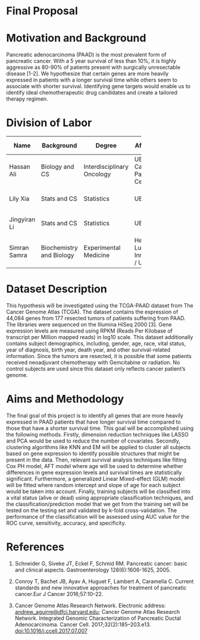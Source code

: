 Final Proposal
================

**Motivation and Background**
=============================

Pancreatic adenocarcinoma (PAAD) is the most prevalent form of pancreatic cancer. With a 5 year survival of less than 10%, it is highly aggressive as 80-90% of patients present with surgically unresectable disease \[1-2\]. We hypothesize that certain genes are more heavily expressed in patients with a longer survival time while others seem to associate with shorter survival. Identifying gene targets would enable us to identify ideal chemotherapeutic drug candidates and create a tailored therapy regimen.

**Division of Labor**
=====================

<table style="width:72%;">
<colgroup>
<col width="8%" />
<col width="15%" />
<col width="12%" />
<col width="18%" />
<col width="18%" />
</colgroup>
<thead>
<tr class="header">
<th>Name</th>
<th>Background</th>
<th>Degree</th>
<th>Affiliation</th>
<th>Assigned Task</th>
</tr>
</thead>
<tbody>
<tr class="odd">
<td>Hassan Ali</td>
<td>Biology and CS</td>
<td>Interdisciplinary Oncology</td>
<td>UBC/ BC Cancer / Pancreas Centre BC</td>
<td>Background research and interpretation</td>
</tr>
<tr class="even">
<td>Lily Xia</td>
<td>Stats and CS</td>
<td>Statistics</td>
<td>UBC</td>
<td>Statistical analysis and coding</td>
</tr>
<tr class="odd">
<td>Jingyiran Li</td>
<td>Stats and CS</td>
<td>Statistics</td>
<td>UBC</td>
<td>Statistical analysis and coding</td>
</tr>
<tr class="even">
<td>Simran Samra</td>
<td>Biochemistry and Biology</td>
<td>Experimental Medicine</td>
<td>Heart Lung Innovation / UBC</td>
<td>Background research and interpretation</td>
</tr>
</tbody>
</table>

**Dataset Description**
=======================

This hypothesis will be investigated using the TCGA-PAAD dataset from The Cancer Genome Atlas (TCGA). The dataset contains the expression of 44,084 genes from 177 resected tumors of patients suffering from PAAD. The libraries were sequenced on the Illumina HiSeq 2000 \[3\]. Gene expression levels are measured using RPKM (Reads Per Kilobase of transcript per Million mapped reads) in log10 scale. This dataset additionally contains subject demographics, including, gender, age, race, vital status, year of diagnosis, birth year, death year, and other survival-related information. Since the tumors are resected, it is possible that some patients received neoadjuvant chemotherapy with Gemcitabine or radiation. No control subjects are used since this dataset only reflects cancer patient’s genome.

**Aims and Methodology**
========================

The final goal of this project is to identify all genes that are more heavily expressed in PAAD patients that have longer survival time compared to those that have a shorter survival time. This goal will be accomplished using the following methods. Firstly, dimension reduction techniques like LASSO and PCA would be used to reduce the number of covariates. Secondly, clustering algorithms like KNN and EM will be applied to cluster all subjects based on gene expression to identify possible structures that might be present in the data. Then, relevant survival analysis techniques like fitting Cox PH model, AFT model where age will be used to determine whether differences in gene expression levels and survival times are statistically significant. Furthermore, a generalized Linear Mixed-effect (GLM) model will be fitted where random intercept and slope of age for each subject would be taken into account. Finally, training subjects will be classified into a vital status (alive or dead) using appropriate classification techniques, and the classification/prediction model that we get from the training set will be tested on the testing set and validated by k-fold cross-validation. The performance of the classification will be assessed using AUC value for the ROC curve, sensitivity, accuracy, and specificity.

**References**
==============

1.  Schneider G, Siveke JT, Eckel F, Schmid RM. Pancreatic cancer: basic and clinical aspects. Gastroenterology 128(6):1606-1625, 2005.

2.  Conroy T, Bachet JB, Ayav A, Huguet F, Lambert A, Caramella C. Current standards and new innovative approaches for treatment of pancreatic cancer.Eur J Cancer 2016;57:10–22.

3.  Cancer Genome Atlas Research Network. Electronic address: <andrew_aguirre@dfci.harvard.edu>; Cancer Genome Atlas Research Network. Integrated Genomic Characterization of Pancreatic Ductal Adenocarcinoma. Cancer Cell. 2017;32(2):185–203.e13. <doi:10.1016/j.ccell.2017.07.007>
